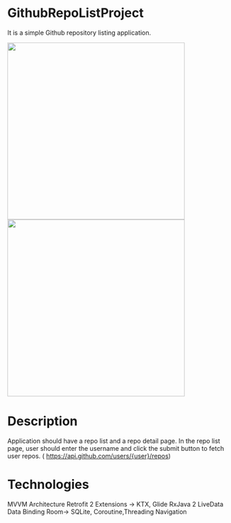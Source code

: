 # GithubRepoListProject
It is a simple Github repository listing application.

<img src="https://user-images.githubusercontent.com/10815175/99261648-0c9aa480-282e-11eb-9f44-b9092351fc06.jpg" width="400">  <img src="https://user-images.githubusercontent.com/10815175/99261708-21773800-282e-11eb-8ca7-dbe655c491f1.jpg" width="400"> 

# Description
Application should have a repo list and a repo detail page.
In the repo list page, user should enter the username and click the submit button to fetch
user repos. (​ https://api.github.com/users/{user}/repos​ )

# Technologies
MVVM Architecture
Retrofit 2
Extensions -> KTX, Glide
RxJava 2
LiveData
Data Binding
Room-> SQLite, Coroutine,Threading
Navigation

